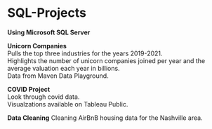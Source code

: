 # SQL-Projects
**Using Microsoft SQL Server**


**Unicorn Companies**<br/>
Pulls the top three industries for the years 2019-2021.<br/>
Highlights the number of unicorn companies joined per year and the average valuation each year in billions.<br/>
Data from Maven Data Playground.

**COVID Project**<br/>
Look through covid data.<br/>
Visualzations available on Tableau Public.<br/>

**Data Cleaning**
Cleaning AirBnB housing data for the Nashville area.<br/>

